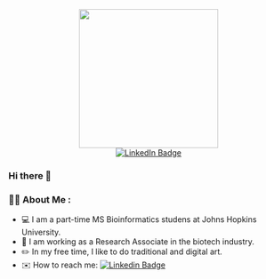 <div id="header" align="center">
  <img src="https://github.com/yichenwang0/yichenwang0/assets/59595330/a86b4460-dbba-4d17-a7bf-339644a7f8f5" width="250" />
</div>

<div id="badges" align="center">
  <a href="https://www.linkedin.com/in/yichen-wang-aa1b78229/">
    <img src="https://img.shields.io/badge/LinkedIn-blue?style=for-the-badge&logo=linkedin&logoColor=white" alt="LinkedIn Badge"/>
  </a>
</div>

### Hi there 👋

### :woman_technologist: About Me :

- :computer: I am a part-time MS Bioinformatics studens at Johns Hopkins University.
- 🔭 I am working as a Research Associate in the biotech industry. 
- :pencil2: In my free time, I like to do traditional and digital art.
- :envelope: How to reach me: [![Linkedin Badge](https://img.shields.io/badge/-LinkedIn-blue?style=flat&logo=Linkedin&logoColor=white)](https://www.linkedin.com/in/yichen-wang-aa1b78229/)


